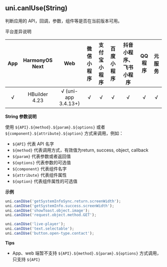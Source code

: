 ## uni.canIUse(String)
判断应用的 API，回调，参数，组件等是否在当前版本可用。

平台差异说明

|App|HarmonyOS Next|Web|微信小程序|支付宝小程序|百度小程序|抖音小程序、飞书小程序|QQ程序|元服务|
|:-:|:-:|:-:|:-:|:-:|:-:|:-:|:-:|:-:|
|√|HBuilder 4.23|√ (uni-app 3.4.13+)|√|√|√|√|√|√|

**String 参数说明**

使用 ``${API}.${method}.${param}.${options}`` 或者 ``${component}.${attribute}.${option}`` 方式来调用，例如：

- ``${API}`` 代表 API 名字
- ``${method}`` 代表调用方式，有效值为return, success, object, callback
- ``${param}`` 代表参数或者返回值
- ``${options}`` 代表参数的可选值
- ``${component}`` 代表组件名字
- ``${attribute}`` 代表组件属性
- ``${option}`` 代表组件属性的可选值

**示例**

```javascript
uni.canIUse('getSystemInfoSync.return.screenWidth');
uni.canIUse('getSystemInfo.success.screenWidth');
uni.canIUse('showToast.object.image');
uni.canIUse('request.object.method.GET');

uni.canIUse('live-player');
uni.canIUse('text.selectable');
uni.canIUse('button.open-type.contact');
```

**Tips**
- App、web 端暂不支持 ``${API}.${method}.${param}.${options}`` 方式调用，只支持 ``${API}``

